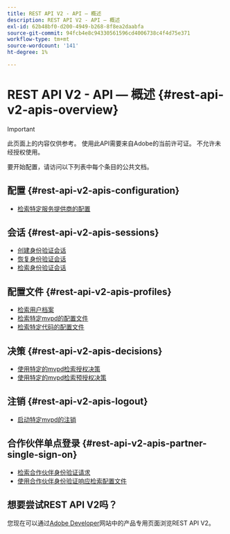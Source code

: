 ```yaml
---
title: REST API V2 - API — 概述
description: REST API V2 - API — 概述
exl-id: 62b48bf0-d200-4949-b268-8f8ea2daabfa
source-git-commit: 94fcb4e8c94330561596cd4006738c4f4d75e371
workflow-type: tm+mt
source-wordcount: '141'
ht-degree: 1%

---
```


# REST API V2 - API — 概述 {#rest-api-v2-apis-overview}

>[!IMPORTANT]
>
> 此页面上的内容仅供参考。 使用此API需要来自Adobe的当前许可证。 不允许未经授权使用。

要开始配置，请访问以下列表中每个条目的公共文档。

## 配置 {#rest-api-v2-apis-configuration}

* [检索特定服务提供商的配置](configuration-apis/rest-api-v2-configuration-apis-retrieve-configuration-for-specific-service-provider.md)

## 会话 {#rest-api-v2-apis-sessions}

* [创建身份验证会话](sessions-apis/rest-api-v2-sessions-apis-create-authentication-session.md)
* [恢复身份验证会话](sessions-apis/rest-api-v2-sessions-apis-resume-authentication-session.md)
* [检索身份验证会话](sessions-apis/rest-api-v2-sessions-apis-retrieve-authentication-session-information-using-code.md)

## 配置文件 {#rest-api-v2-apis-profiles}

* [检索用户档案](profiles-apis/rest-api-v2-profiles-apis-retrieve-profiles.md)
* [检索特定mvpd的配置文件](profiles-apis/rest-api-v2-profiles-apis-retrieve-profile-for-specific-mvpd.md)
* [检索特定代码的配置文件](profiles-apis/rest-api-v2-profiles-apis-retrieve-profile-for-specific-code.md)

## 决策 {#rest-api-v2-apis-decisions}

* [使用特定的mvpd检索授权决策](decisions-apis/rest-api-v2-decisions-apis-retrieve-authorization-decisions-using-specific-mvpd.md)
* [使用特定的mvpd检索预授权决策](decisions-apis/rest-api-v2-decisions-apis-retrieve-preauthorization-decisions-using-specific-mvpd.md)

## 注销 {#rest-api-v2-apis-logout}

* [启动特定mvpd的注销](logout-apis/rest-api-v2-logout-apis-initiate-logout-for-specific-mvpd.md)

## 合作伙伴单点登录 {#rest-api-v2-apis-partner-single-sign-on}

* [检索合作伙伴身份验证请求](partner-single-sign-on-apis/rest-api-v2-partner-single-sign-on-apis-retrieve-partner-authentication-request.md)
* [使用合作伙伴身份验证响应检索配置文件](partner-single-sign-on-apis/rest-api-v2-partner-single-sign-on-apis-retrieve-profile-using-partner-authentication-response.md)

## 想要尝试REST API V2吗？

您现在可以通过[Adobe Developer](https://developer.adobe.com/adobe-pass/)网站中的产品专用页面浏览REST API V2。
